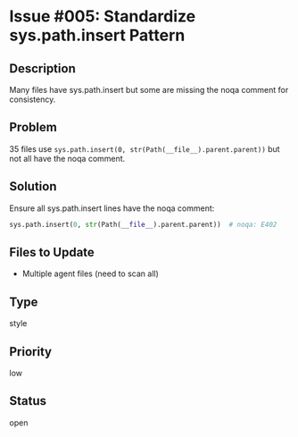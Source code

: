 # Issue #005: Standardize sys.path.insert Pattern

## Description
Many files have sys.path.insert but some are missing the noqa comment for consistency.

## Problem
35 files use `sys.path.insert(0, str(Path(__file__).parent.parent))` but not all have the noqa comment.

## Solution
Ensure all sys.path.insert lines have the noqa comment:
```python
sys.path.insert(0, str(Path(__file__).parent.parent))  # noqa: E402
```

## Files to Update
- Multiple agent files (need to scan all)

## Type
style

## Priority
low

## Status
open